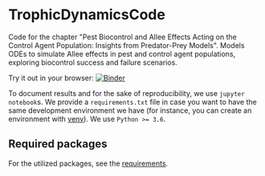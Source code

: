 # TrophicDynamicsCode
Code for the chapter "Pest Biocontrol and Allee Effects Acting on the Control Agent Population: Insights from Predator-Prey Models". Models ODEs to simulate Allee effects in pest and control agent populations, exploring biocontrol success and failure scenarios.

Try it out in your browser: [![Binder](https://mybinder.org/badge_logo.svg)](https://mybinder.org/v2/gh/Tungdil01/TrophicDynamicsCode/HEAD)

To document results and for the sake of reproducibility, we use `jupyter notebook`s. We provide a `requirements.txt` file in case you want to have the same
development environment we have (for instance, you can create an environment with [venv](https://docs.python.org/3/tutorial/venv.html)). We use `Python >= 3.6`.

## Required packages
For the utilized packages, see the [requirements](https://github.com/Tungdil01/TrophicDynamicsCode/blob/main/requirements.txt).

